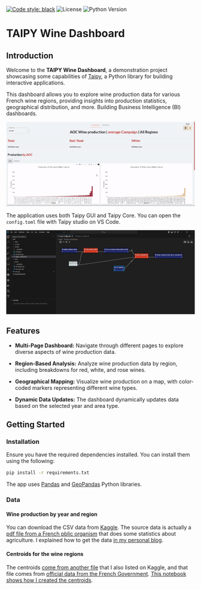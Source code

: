 [![Code style: black](https://img.shields.io/badge/code%20style-black-000000.svg)](https://github.com/psf/black)
![License](https://img.shields.io/badge/License-MIT-blue.svg)
![Python Version](https://img.shields.io/badge/Python-3.11%2B-blue.svg)

# TAIPY Wine Dashboard

## Introduction

Welcome to the **TAIPY Wine Dashboard**, a demonstration project showcasing some capabilities of [Taipy](https://docs.taipy.io), a Python library for building interactive applications. 

This dashboard allows you to explore wine production data for various French wine regions, providing insights into production statistics, geographical distribution, and more. Building Business Intelligence (BI) dashboards.

![Gif showing the Wine Dashboard app](/images/wine_app.gif)

The application uses both Taipy GUI and Taipy Core. You can open the ```config.toml``` file with Taipy studio on VS Code.

![Taipy Studio showing the backend](images/taipy_config_graph.png)

## Features

- **Multi-Page Dashboard:** Navigate through different pages to explore diverse aspects of wine production data.

- **Region-Based Analysis:** Analyze wine production data by region, including breakdowns for red, white, and rose wines.

- **Geographical Mapping:** Visualize wine production on a map, with color-coded markers representing different wine types.

- **Dynamic Data Updates:** The dashboard dynamically updates data based on the selected year and area type.

## Getting Started

### Installation

Ensure you have the required dependencies installed. You can install them using the following:

```bash
pip install -r requirements.txt
```

The app uses [Pandas](https://pandas.pydata.org/) and [GeoPandas](https://geopandas.org/en/stable/index.html) Python libraries.

### Data

#### Wine production by year and region

You can download the CSV data from [Kaggle](https://www.kaggle.com/datasets/ericnarro/volumes-wine-production-aoc-2009-2019). The source data is actually a [pdf file from a French pblic organism](https://www.franceagrimer.fr/fam/content/download/62836/document/chiffres-fili%C3%A8re-viti-vinicole-2008-2018.pdf?version=) that does some statistics about agriculture. I explained how to get the data [in my personal blog](https://www.ericnarrodata.com/blog/2023/pdf_table_wine_production.html).

#### Centroids for the wine regions

The centroids [come from another file](https://www.kaggle.com/datasets/ericnarro/french-wine-aop-regions) that I also listed on Kaggle, and that file comes from [official data from the French Government](https://www.data.gouv.fr/fr/datasets/cartes-des-grandes-regions-productrices-de-vins-aop-en-france/#/community-reuses). [This notebook shows how I created the centroids](https://www.kaggle.com/code/ericnarro/create-centroid-points-from-a-layer-of-polygons). 
